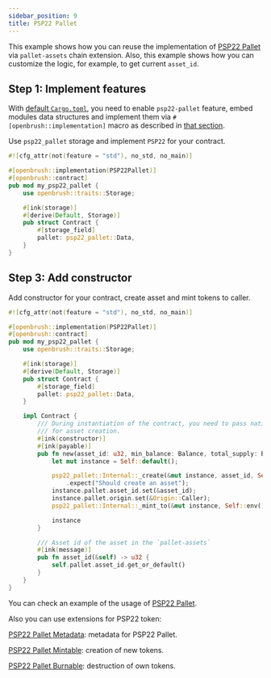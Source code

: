```yaml
---
sidebar_position: 9
title: PSP22 Pallet
---
```


This example shows how you can reuse the implementation of [PSP22 Pallet](https://github.com/Brushfam/openbrush-contracts/tree/main/contracts/src/token/psp22_pallet) via `pallet-assets` chain extension. Also, this example shows how you can customize the logic, for example, to get current `asset_id`.

## Step 1: Implement features

With [default `Cargo.toml`](/smart-contracts/overview#the-default-toml-of-your-project-with-openbrush),
you need to enable `psp22-pallet` feature, embed modules data structures and implement them via `#[openbrush::implementation]` macro
as described in [that section](/smart-contracts/overview#reuse-implementation-of-traits-from-openbrush).

Use `psp22_pallet` storage and implement `PSP22` for your contract.

```rust
#![cfg_attr(not(feature = "std"), no_std, no_main)]

#[openbrush::implementation(PSP22Pallet)]
#[openbrush::contract]
pub mod my_psp22_pallet {
    use openbrush::traits::Storage;

    #[ink(storage)]
    #[derive(Default, Storage)]
    pub struct Contract {
        #[storage_field]
        pallet: psp22_pallet::Data,
    }
}
```

## Step 3: Add constructor

Add constructor for your contract, create asset and mint tokens to caller.

```rust
#![cfg_attr(not(feature = "std"), no_std, no_main)]

#[openbrush::implementation(PSP22Pallet)]
#[openbrush::contract]
pub mod my_psp22_pallet {
    use openbrush::traits::Storage;

    #[ink(storage)]
    #[derive(Default, Storage)]
    pub struct Contract {
        #[storage_field]
        pallet: psp22_pallet::Data,
    }

    impl Contract {
        /// During instantiation of the contract, you need to pass native tokens as a deposit
        /// for asset creation.
        #[ink(constructor)]
        #[ink(payable)]
        pub fn new(asset_id: u32, min_balance: Balance, total_supply: Balance) -> Self {
            let mut instance = Self::default();

            psp22_pallet::Internal::_create(&mut instance, asset_id, Self::env().account_id(), min_balance)
                .expect("Should create an asset");
            instance.pallet.asset_id.set(&asset_id);
            instance.pallet.origin.set(&Origin::Caller);
            psp22_pallet::Internal::_mint_to(&mut instance, Self::env().caller(), total_supply).expect("Should mint");

            instance
        }

        /// Asset id of the asset in the `pallet-assets`
        #[ink(message)]
        pub fn asset_id(&self) -> u32 {
            self.pallet.asset_id.get_or_default()
        }
    }
}
```

You can check an example of the usage of [PSP22 Pallet](https://github.com/Brushfam/openbrush-contracts/tree/main/examples/psp22_pallet).

Also you can use extensions for PSP22 token:

[PSP22 Pallet Metadata](Extensions/metadata): metadata for PSP22 Pallet.

[PSP22 Pallet Mintable](Extensions/mintable): creation of new tokens.

[PSP22 Pallet Burnable](Extensions/burnable): destruction of own tokens.
